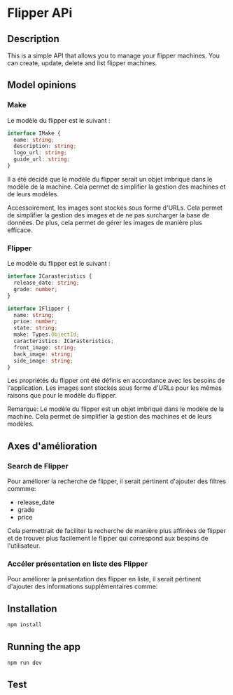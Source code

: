 # Flipper APi

## Description

This is a simple API that allows you to manage your flipper machines. You can create, update, delete and list flipper machines.

## Model opinions

### Make

Le modèle du flipper est le suivant :

```ts
interface IMake {
  name: string;
  description: string;
  logo_url: string;
  guide_url: string;
}
```

Il a été décidé que le modèle du flipper serait un objet imbriqué dans le modèle de la machine. Cela permet de simplifier la gestion des machines et de leurs modèles.

Accessoirement, les images sont stockés sous forme d'URLs. Cela permet de simplifier la gestion des images et de ne pas surcharger la base de données. De plus, cela permet de gérer les images de manière plus efficace.

### Flipper

Le modèle du flipper est le suivant :

```ts
interface ICarasteristics {
  release_date: string;
  grade: number;
}

interface IFlipper {
  name: string;
  price: number;
  state: string;
  make: Types.ObjectId;
  caracteristics: ICarasteristics;
  front_image: string;
  back_image: string;
  side_image: string;
}
```

Les propriétés du flipper ont été définis en accordance avec les besoins de l'application. Les images sont stockés sous forme d'URLs pour les mêmes raisons que pour le modèle du flipper.

Remarque: Le modèle du flipper est un objet imbriqué dans le modèle de la machine. Cela permet de simplifier la gestion des machines et de leurs modèles.

## Axes d'amélioration

### Search de Flipper

Pour améliorer la recherche de flipper, il serait pértinent d'ajouter des filtres commme:

- release_date
- grade
- price

Cela permettrait de faciliter la recherche de manière plus affinées de flipper et de trouver plus facilement le flipper qui correspond aux besoins de l'utilisateur.

### Accéler présentation en liste des Flipper

Pour améliorer la présentation des flipper en liste, il serait pértinent d'ajouter des informations supplémentaires comme:




## Installation

```sh
npm install
```

## Running the app

```sh
npm run dev
```

## Test

